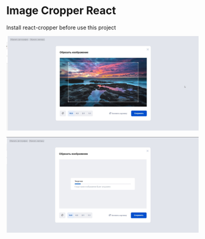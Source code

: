# Image Cropper React

Install react-cropper before use this project

![Alt text](screens/screen1.jpg?raw=true "")

![Alt text](screens/screen2.jpg?raw=true "")
